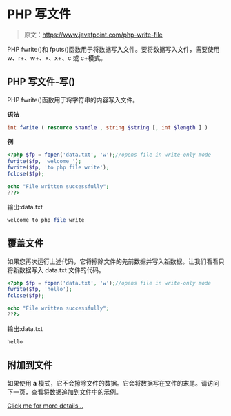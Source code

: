 # PHP 写文件

> 原文：<https://www.javatpoint.com/php-write-file>

PHP fwrite()和 fputs()函数用于将数据写入文件。要将数据写入文件，需要使用 w、r+、w+、x、x+、c 或 c+模式。

## PHP 写文件-写()

PHP fwrite()函数用于将字符串的内容写入文件。

**语法**

```php
int fwrite ( resource $handle , string $string [, int $length ] )

```

**例**

```php
<?php $fp = fopen('data.txt', 'w');//opens file in write-only mode
fwrite($fp, 'welcome ');
fwrite($fp, 'to php file write');
fclose($fp);

echo "File written successfully";
???>

```

输出:data.txt

```php
welcome to php file write

```

## 覆盖文件

如果您再次运行上述代码，它将擦除文件的先前数据并写入新数据。让我们看看只将新数据写入 data.txt 文件的代码。

```php
<?php $fp = fopen('data.txt', 'w');//opens file in write-only mode
fwrite($fp, 'hello');
fclose($fp);

echo "File written successfully";
???>

```

输出:data.txt

```php
hello

```

## 附加到文件

如果使用 **a** 模式，它不会擦除文件的数据。它会将数据写在文件的末尾。请访问下一页，查看将数据追加到文件中的示例。

[Click me for more details...](php-append-to-file)